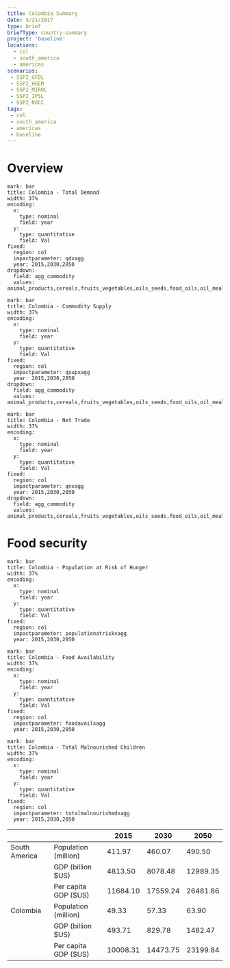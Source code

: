 ```yaml
---
title: Colombia Summary
date: 3/21/2017
type: brief
briefType: country-summary
project: 'baseline'
locations:
  - col
  - south_america
  - americas
scenarios:
 - SSP2_GFDL
 - SSP2_HGEM
 - SSP2_MIROC
 - SSP2_IPSL
 - SSP2_NOCC
tags:
 - col
 - south_america
 - americas
 - baseline
---
```

# Overview 

```chart
mark: bar
title: Colombia - Total Demand
width: 37%
encoding:
  x:
    type: nominal
    field: year
  y:
    type: quantitative
    field: Val
fixed:
  region: col
  impactparameter: qdxagg
  year: 2015,2030,2050
dropdown:
  field: agg_commodity
  values: animal_products,cereals,fruits_vegetables,oils_seeds,food_oils,oil_meals,other,pulses,roots_tubers,sugar
```

```chart
mark: bar
title: Colombia - Commodity Supply
width: 37%
encoding:
  x:
    type: nominal
    field: year
  y:
    type: quantitative
    field: Val
fixed:
  region: col
  impactparameter: qsupxagg
  year: 2015,2030,2050
dropdown:
  field: agg_commodity
  values: animal_products,cereals,fruits_vegetables,oils_seeds,food_oils,oil_meals,other,pulses,roots_tubers,sugar
```

```chart
mark: bar
title: Colombia - Net Trade
width: 37%
encoding:
  x:
    type: nominal
    field: year
  y:
    type: quantitative
    field: Val
fixed:
  region: col
  impactparameter: qnxagg
  year: 2015,2030,2050
dropdown:
  field: agg_commodity
  values: animal_products,cereals,fruits_vegetables,oils_seeds,food_oils,oil_meals,other,pulses,roots_tubers,sugar
```

# Food security

```chart
mark: bar
title: Colombia - Population at Risk of Hunger
width: 37%
encoding:
  x:
    type: nominal
    field: year
  y:
    type: quantitative
    field: Val
fixed:
  region: col
  impactparameter: populationatriskxagg
  year: 2015,2030,2050
```

```chart
mark: bar
title: Colombia - Food Availability
width: 37%
encoding:
  x:
    type: nominal
    field: year
  y:
    type: quantitative
    field: Val
fixed:
  region: col
  impactparameter: foodavailxagg
  year: 2015,2030,2050
```

```chart
mark: bar
title: Colombia - Total Malnourished Children
width: 37%
encoding:
  x:
    type: nominal
    field: year
  y:
    type: quantitative
    field: Val
fixed:
  region: col
  impactparameter: totalmalnourishedxagg
  year: 2015,2030,2050
```

|   |   | 2015 | 2030 | 2050 |
|---|---|---|---|---|
| South America | Population (million) | 411.97 | 460.07 | 490.50 |
|  | GDP (billion $US) | 4813.50 | 8078.48 | 12989.35 |
|  | Per capita GDP ($US) | 11684.10 | 17559.24 | 26481.86 |
| Colombia | Population (million) | 49.33 | 57.33 | 63.90 |
|  | GDP (billion $US) | 493.71 | 829.78 | 1482.47 |
|  | Per capita GDP ($US) | 10008.31| 14473.75| 23199.84|